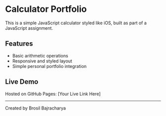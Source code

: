 
# Calculator Portfolio

This is a simple JavaScript calculator styled like iOS, built as part of a JavaScript assignment.

## Features
- Basic arithmetic operations
- Responsive and styled layout
- Simple personal portfolio integration

## Live Demo
Hosted on GitHub Pages: [Your Live Link Here]

---
Created by Brosil Bajracharya

